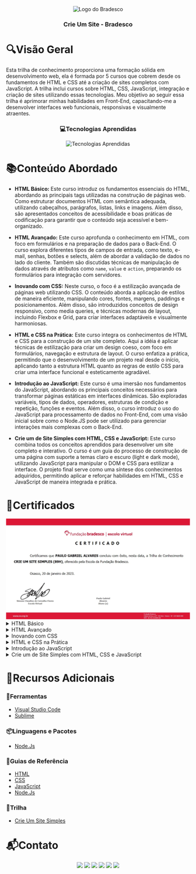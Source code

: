 <div align="center">
  <img height="100px" src="https://iconsverse.vercel.app/icons?i=bradesco" alt="Logo do Bradesco" />
  <h3 align="center">Crie Um Site - Bradesco</h3>
</div>

# 🔍Visão Geral
  Esta trilha de conhecimento proporciona uma formação sólida em desenvolvimento web, ela é formada por 5 cursos que cobrem desde os fundamentos de HTML e CSS até a criação de sites completos com JavaScript. A trilha inclui cursos sobre HTML, CSS, JavaScript, integração e criação de sites utilizando essas tecnologias. Meu objetivo ao seguir essa trilha é aprimorar minhas habilidades em Front-End, capacitando-me a desenvolver interfaces web funcionais, responsivas e visualmente atraentes.
  <div align="center">
    <h3> 💻Tecnologias Aprendidas</h3>
    <img src="https://iconsverse.vercel.app/icons?i=html,css,js" alt="Tecnologias Aprendidas">
  </div>

# 📚Conteúdo Abordado
  * **HTML Básico:** Este curso introduz os fundamentos essenciais do HTML, abordando as principais tags utilizadas na construção de páginas web. Como estruturar documentos HTML com semântica adequada, utilizando cabeçalhos, parágrafos, listas, links e imagens. Além disso, são apresentados conceitos de acessibilidade e boas práticas de codificação para garantir que o conteúdo seja acessível e bem-organizado.

  * **HTML Avançado:** Este curso aprofunda o conhecimento em HTML, com foco em formulários e na preparação de dados para o Back-End. O curso explora diferentes tipos de campos de entrada, como texto, e-mail, senhas, botões e selects, além de abordar a validação de dados no lado do cliente. Também são discutidas técnicas de manipulação de dados através de atributos como `name`, `value` e `action`, preparando os formulários para integração com servidores.

  * **Inovando com CSS:** Neste curso, o foco é a estilização avançada de páginas web utilizando CSS. O conteúdo aborda a aplicação de estilos de maneira eficiente, manipulando cores, fontes, margens, paddings e posicionamentos. Além disso, são introduzidos conceitos de design responsivo, como media queries, e técnicas modernas de layout, incluindo Flexbox e Grid, para criar interfaces adaptáveis e visualmente harmoniosas.

  * **HTML e CSS na Prática:** Este curso integra os conhecimentos de HTML e CSS para a construção de um site completo. Aqui a idéia é aplicar técnicas de estilização para criar um design coeso, com foco em formulários, navegação e estrutura de layout. O curso enfatiza a prática, permitindo que o desenvolvimento de um projeto real desde o início, aplicando tanto a estrutura HTML quanto as regras de estilo CSS para criar uma interface funcional e esteticamente agradável.

  * **Introdução ao JavaScript:** Este curso é uma imersão nos fundamentos do JavaScript, abordando os principais conceitos necessários para transformar páginas estáticas em interfaces dinâmicas. São exploradas variáveis, tipos de dados, operadores, estruturas de condição e repetição, funções e eventos. Além disso, o curso introduz o uso do JavaScript para processamento de dados no Front-End, com uma visão inicial sobre como o Node.JS pode ser utilizado para gerenciar interações mais complexas com o Back-End.

  * **Crie um de Site Simples com HTML, CSS e JavaScript:** Este curso combina todos os conceitos aprendidos para desenvolver um site completo e interativo. O curso é um guia do processo de construção de uma página com suporte a temas claro e escuro (light e dark mode), utilizando JavaScript para manipular o DOM e CSS para estilizar a interface. O projeto final serve como uma síntese dos conhecimentos adquiridos, permitindo aplicar e reforçar habilidades em HTML, CSS e JavaScript de maneira integrada e prática.

# 🏅Certificados
<img src="assets/certificado.jpg" alt="Certificado do Curso">

<details>
  <summary>HTML Básico</summary>
  <img src="assets/certificado_html_basico.jpg" alt="Certificado do Curso">
</details>

<details>
  <summary>HTML Avançado</summary>
  <img src="assets/certificado_html_avancado.jpg" alt="Certificado do Curso">
</details>

<details>
  <summary>Inovando com CSS</summary>
  <img src="assets/certificado_inovando_com_css.jpg" alt="Certificado do Curso">
</details>

<details>
  <summary>HTML e CSS na Prática</summary>
  <img src="assets/certificado_html_e_css_na_pratica.jpg" alt="Certificado do Curso">
</details>

<details>
  <summary>Introdução ao JavaScript</summary>
  <img src="assets/certificado_introducao_ao_javascript.jpg" alt="Certificado do Curso">
</details>

<details>
  <summary>Crie um de Site Simples com HTML, CSS e JavaScript</summary>
  <img src="assets/certificado_crie_um_site_simples_usando_html_css_e_javascript.jpg" alt="Certificado do Curso">
</details>


# 🔗Recursos Adicionais
### 🔧Ferramentas
  - <a href="https://code.visualstudio.com/download">Visual Studio Code</a>
  - <a href="https://www.sublimetext.com/download">Sublime</a>

### 📦Linguagens e Pacotes
  - <a href="https://nodejs.org/en/download/package-manager">Node.Js</a>

### 📖Guias de Referência
  - <a href="https://developer.mozilla.org/en-US/docs/Web/HTML">HTML</a>
  - <a href="https://developer.mozilla.org/en-US/docs/Web/CSS">CSS</a>
  - <a href="https://developer.mozilla.org/pt-BR/docs/Web/JavaScript">JavaScript</a>
  - <a href="https://nodejs.org/docs/latest/api/">Node.Js</a>

### 📎Trilha
  - <a href="https://www.ev.org.br/">Crie Um Site Simples</a>

# 📬Contato
<div align="center"> 
  <a href="https://github.com/Paulo-Alvares"><img src="https://img.shields.io/badge/GitHub-000000?style=for-the-badge&logo=github&logoColor=white"></a>
  <a href = "mailto:pauloalvares66@gmail.com"><img src="https://img.shields.io/badge/Gmail-D14836?style=for-the-badge&logo=gmail&logoColor=white"></a>
  <a href="https://www.linkedin.com/in/paulo-alvares/"><img src="https://img.shields.io/badge/-LinkedIn-%230077B5?style=for-the-badge&logo=linkedin&logoColor=white"></a> 
  <a href="https://www.instagram.com/paulo_10111/"><img src="https://img.shields.io/badge/-Instagram-%23E4405F?style=for-the-badge&logo=instagram&logoColor=white"></a>
  <a href="https://www.facebook.com/paulogabriel.alvares"><img src="https://img.shields.io/badge/Facebook-1877F2?style=for-the-badge&logo=facebook&logoColor=white"></a>
  <a href="https://codepen.io/Poulos-Alvares"><img src="https://img.shields.io/badge/Codepen-000000?style=for-the-badge&logo=codepen&logoColor=white"></a>
</div>

